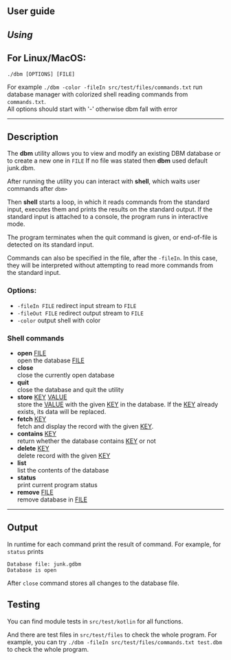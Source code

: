 User guide
---

## *Using*

For Linux/MacOS:
---

```#bash 
./dbm [OPTIONS] [FILE]
```

For example ```./dbm -color -fileIn src/test/files/commands.txt``` run database manager with colorized shell reading
commands from ```commands.txt```.<br>
All options should start with '-' otherwise dbm fall with error<br>

---

## Description

The **dbm** utility allows you to view and modify an existing DBM database or to create a new one in ``FILE``
If no file was stated then **dbm** used default junk.dbm.

After running the utility you can interact with **shell**, which waits user commands after ``dbm> ``

Then **shell** starts a loop, in which it reads commands from the standard input, executes them and prints the results
on the standard output. If the standard input is attached to a console, the program runs in interactive mode.

The program terminates when the quit command is given, or end-of-file is detected on its standard input.

Commands can also be specified in the file, after the ``-fileIn``. In this case, they will be interpreted
without attempting to read more commands from the standard input.

### Options:

+ ``-fileIn FILE`` redirect input stream to ``FILE``
+ ``-fileOut FILE`` redirect output stream to ``FILE``
+ ``-color`` output shell with color

### Shell commands

- **open** <ins>FILE</ins> <br> open the database <ins>FILE</ins>
- **close** <br> close the currently open database
- **quit** <br> close the database and quit the utility
- **store** <ins>KEY</ins> <ins>VALUE</ins> <br> store the <ins>VALUE</ins> with the given <ins>KEY</ins> in the database. 
If the <ins>KEY</ins> already exists, its data will be replaced.
- **fetch** <ins>KEY</ins> <br> fetch and display the record with the given <ins>KEY</ins>.
- **contains** <ins>KEY</ins> <br> return whether the database contains <ins>KEY</ins> or not
- **delete** <ins>KEY</ins> <br> delete record with the given <ins>KEY<ins>
- **list** <br> list the contents of the database
- **status** <br> print current program status
- **remove** <ins>FILE</ins> <br> remove database in <ins>FILE</ins>
---

## Output

In runtime for each command print the result of command. For example, for ```status``` prints 

```
Database file: junk.gdbm
Database is open
```

After `close` command stores all changes to the database file.

Testing
---
You can find module tests in ```src/test/kotlin``` for all functions.

And there are test files in ```src/test/files``` to check the whole program. For example, you can
try ```./dbm -fileIn src/test/files/commands.txt test.dbm``` to check the whole program.